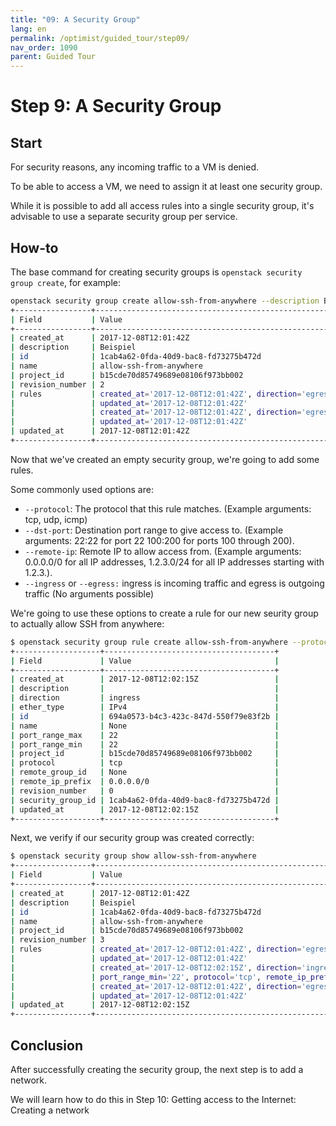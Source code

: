 ```yaml
---
title: "09: A Security Group"
lang: en
permalink: /optimist/guided_tour/step09/
nav_order: 1090
parent: Guided Tour
---
```


Step 9: A Security Group
========================

Start
-----

For security reasons, any incoming traffic to a VM is denied.

To be able to access a VM, we need to assign it at least one security
group.

While it is possible to add all access rules into a single security
group, it's advisable to use a separate security group per service.

How-to
------

The base command for creating security groups is `openstack security group create`, for example:

```bash
openstack security group create allow-ssh-from-anywhere --description Beispiel
+-----------------+-----------------------------------------------------------------------------------------------------------------------------------------------------+
| Field           | Value                                                                                                                                               |
+-----------------+-----------------------------------------------------------------------------------------------------------------------------------------------------+
| created_at      | 2017-12-08T12:01:42Z                                                                                                                                |
| description     | Beispiel                                                                                                                                            |
| id              | 1cab4a62-0fda-40d9-bac8-fd73275b472d                                                                                                                |
| name            | allow-ssh-from-anywhere                                                                                                                             |
| project_id      | b15cde70d85749689e08106f973bb002                                                                                                                    |
| revision_number | 2                                                                                                                                                   |
| rules           | created_at='2017-12-08T12:01:42Z', direction='egress', ethertype='IPv6', id='5a852e4b-1d79-4fe9-b359-64ca54c98501',                                 |
|                 | updated_at='2017-12-08T12:01:42Z'                                                                                                                   |
|                 | created_at='2017-12-08T12:01:42Z', direction='egress', ethertype='IPv4', id='fa90a1ee-d3b9-40d4-9bb5-89fdd5005c02',                                 |
|                 | updated_at='2017-12-08T12:01:42Z'                                                                                                                   |
| updated_at      | 2017-12-08T12:01:42Z                                                                                                                                |
+-----------------+-----------------------------------------------------------------------------------------------------------------------------------------------------+
```

Now that we've created an empty security group, we're going to add some
rules.

Some commonly used options are:

-   `--protocol`: The protocol that this rule matches. (Example
    arguments: tcp, udp, icmp)
-   `--dst-port`: Destination port range to give access to. (Example
    arguments: 22:22 for port 22 100:200 for ports 100 through 200).
-   `--remote-ip`: Remote IP to allow access from. (Example arguments:
    0.0.0.0/0 for all IP addresses, 1.2.3.0/24 for all IP addresses
    starting with 1.2.3.).
-   `--ingress` or `--egress:` ingress is incoming traffic and egress is
    outgoing traffic (No arguments possible)

We're going to use these options to create a rule for our new seurity group to
actually allow SSH from anywhere:

```bash
$ openstack security group rule create allow-ssh-from-anywhere --protocol tcp --dst-port 22:22 --remote-ip 0.0.0.0/0
+-------------------+--------------------------------------+
| Field             | Value                                |
+-------------------+--------------------------------------+
| created_at        | 2017-12-08T12:02:15Z                 |
| description       |                                      |
| direction         | ingress                              |
| ether_type        | IPv4                                 |
| id                | 694a0573-b4c3-423c-847d-550f79e83f2b |
| name              | None                                 |
| port_range_max    | 22                                   |
| port_range_min    | 22                                   |
| project_id        | b15cde70d85749689e08106f973bb002     |
| protocol          | tcp                                  |
| remote_group_id   | None                                 |
| remote_ip_prefix  | 0.0.0.0/0                            |
| revision_number   | 0                                    |
| security_group_id | 1cab4a62-0fda-40d9-bac8-fd73275b472d |
| updated_at        | 2017-12-08T12:02:15Z                 |
+-------------------+--------------------------------------+
```

Next, we verify if our security group was created correctly:

```bash
$ openstack security group show allow-ssh-from-anywhere
+-----------------+-----------------------------------------------------------------------------------------------------------------------------------------------------+
| Field           | Value                                                                                                                                               |
+-----------------+-----------------------------------------------------------------------------------------------------------------------------------------------------+
| created_at      | 2017-12-08T12:01:42Z                                                                                                                                |
| description     | Beispiel                                                                                                                                            |
| id              | 1cab4a62-0fda-40d9-bac8-fd73275b472d                                                                                                                |
| name            | allow-ssh-from-anywhere                                                                                                                             |
| project_id      | b15cde70d85749689e08106f973bb002                                                                                                                    |
| revision_number | 3                                                                                                                                                   |
| rules           | created_at='2017-12-08T12:01:42Z', direction='egress', ethertype='IPv6', id='5a852e4b-1d79-4fe9-b359-64ca54c98501',                                 |
|                 | updated_at='2017-12-08T12:01:42Z'                                                                                                                   |
|                 | created_at='2017-12-08T12:02:15Z', direction='ingress', ethertype='IPv4', id='694a0573-b4c3-423c-847d-550f79e83f2b', port_range_max='22',           |
|                 | port_range_min='22', protocol='tcp', remote_ip_prefix='0.0.0.0/0', updated_at='2017-12-08T12:02:15Z'                                                |
|                 | created_at='2017-12-08T12:01:42Z', direction='egress', ethertype='IPv4', id='fa90a1ee-d3b9-40d4-9bb5-89fdd5005c02',                                 |
|                 | updated_at='2017-12-08T12:01:42Z'                                                                                                                   |
| updated_at      | 2017-12-08T12:02:15Z                                                                                                                                |
+-----------------+-----------------------------------------------------------------------------------------------------------------------------------------------------+
```

Conclusion
----------

After successfully creating the security group, the next step is to add a network.

We will learn how to do this in Step 10: Getting access to the Internet: Creating a network
